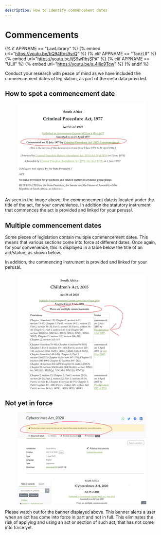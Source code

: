 ```yaml
---
description: How to identify commencement dates
---
```


# Commencements

(% if APPNAME == "LawLibrary" %)
{% embed url="https://youtu.be/bQ94Rns9vrQ" %}
(% elif APPNAME == "TanzLII" %)
{% embed url="https://youtu.be/ijS9wRhsSPA" %}
(% elif APPNAME == "ULII" %)
{% embed url="https://youtu.be/s_4iIio9Tcw" %}
(% endif %)




Conduct your research with peace of mind as we have included the commencement dates of legislation, as part of the meta data provided.&#x20;

## How to spot a commencement date&#x20;

<figure><img src="../.gitbook/assets/IMG_0226.jpg" alt=""><figcaption></figcaption></figure>

As seen in the image above, the commencement date is located under the title of the act, for your convenience. In addition the statutory instrument that commences the act is provided and linked for your perusal.&#x20;

## Multiple commencement dates&#x20;

Some pieces of legislation contain multiple commencement dates. This means that various sections come into force at different dates. Once again, for your convenience, this is displayed in a table below the title of an act/statue; as shown below.&#x20;

In addition, the commencing instrument is provided and linked for your perusal.&#x20;



<figure><img src="../.gitbook/assets/IMG_0227.jpg" alt=""><figcaption></figcaption></figure>

## Not yet in force

<figure><img src="../.gitbook/assets/IMG_0228.jpg" alt=""><figcaption></figcaption></figure>

Please watch out for the banner displayed above. This banner alerts a user when an act has come into force in part and not in full. This eliminates the risk of applying and using an act or section of such act, that has not come into force yet.&#x20;



